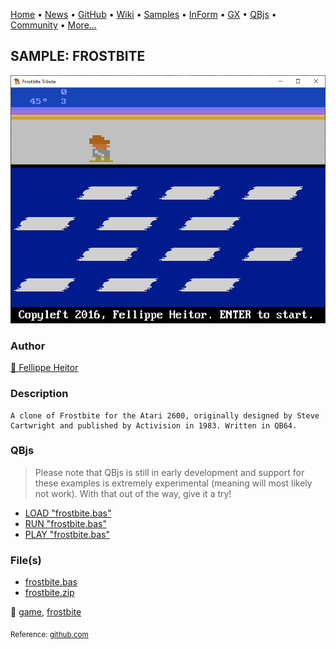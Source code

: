 [Home](https://qb64.com) • [News](../../news.md) • [GitHub](https://github.com/QB64Official/qb64) • [Wiki](https://github.com/QB64Official/qb64/wiki) • [Samples](../../samples.md) • [InForm](../../inform.md) • [GX](../../gx.md) • [QBjs](../../qbjs.md) • [Community](../../community.md) • [More...](../../more.md)

## SAMPLE: FROSTBITE

![screenshot.png](img/screenshot.png)

### Author

[🐝 Fellippe Heitor](../fellippe-heitor.md) 

### Description

```text
A clone of Frostbite for the Atari 2600, originally designed by Steve Cartwright and published by Activision in 1983. Written in QB64.
```

### QBjs

> Please note that QBjs is still in early development and support for these examples is extremely experimental (meaning will most likely not work). With that out of the way, give it a try!

* [LOAD "frostbite.bas"](https://v6p9d9t4.ssl.hwcdn.net/html/6029471/index.html?src=https://qb64.com/samples/frostbite/src/frostbite.bas)
* [RUN "frostbite.bas"](https://v6p9d9t4.ssl.hwcdn.net/html/6029471/index.html?mode=auto&src=https://qb64.com/samples/frostbite/src/frostbite.bas)
* [PLAY "frostbite.bas"](https://v6p9d9t4.ssl.hwcdn.net/html/6029471/index.html?mode=play&src=https://qb64.com/samples/frostbite/src/frostbite.bas)

### File(s)

* [frostbite.bas](src/frostbite.bas)
* [frostbite.zip](src/frostbite.zip)

🔗 [game](../game.md), [frostbite](../frostbite.md)


<sub>Reference: [github.com](https://github.com/FellippeHeitor/frostbite) </sub>
